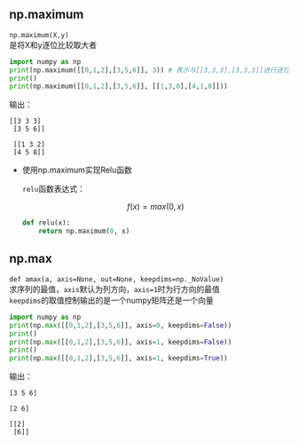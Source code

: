 ## np.maximum     

`np.maximum(X,y)`       
是将X和y逐位比较取大者                   

```Python
import numpy as np
print(np.maximum([[0,1,2],[3,5,6]], 3)) # 表示与[[3,3,3],[3,3,3]]进行逐位比较
print()
print(np.maximum([[0,1,2],[3,5,6]], [[1,3,0],[4,1,8]]))
```

输出：
```
[[3 3 3]
 [3 5 6]]

 [[1 3 2]
 [4 5 8]]
```     

* 使用np.maximum实现Relu函数     

    `relu`函数表达式：    

    $$f(x) = max(0,x)$$        

    ```python
    def relu(x):
        return np.maximum(0, x)
    ```     


## np.max      

`def amax(a, axis=None, out=None, keepdims=np._NoValue)`       
求序列的最值，`axis`默认为列方向，`axis=1`时为行方向的最值           
`keepdims`的取值控制输出的是一个numpy矩阵还是一个向量           

```Python
import numpy as np
print(np.max([[0,1,2],[3,5,6]], axis=0, keepdims=False))
print()
print(np.max([[0,1,2],[3,5,6]], axis=1, keepdims=False))
print()
print(np.max([[0,1,2],[3,5,6]], axis=1, keepdims=True))
```

输出：   

```
[3 5 6]

[2 6]

[[2]
 [6]]
```

